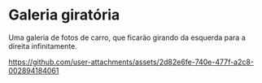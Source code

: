 # Galeria giratória

Uma galeria de fotos de carro, que ficarão girando da esquerda para a direita infinitamente.

https://github.com/user-attachments/assets/2d82e6fe-740e-477f-a2c8-002894184061
